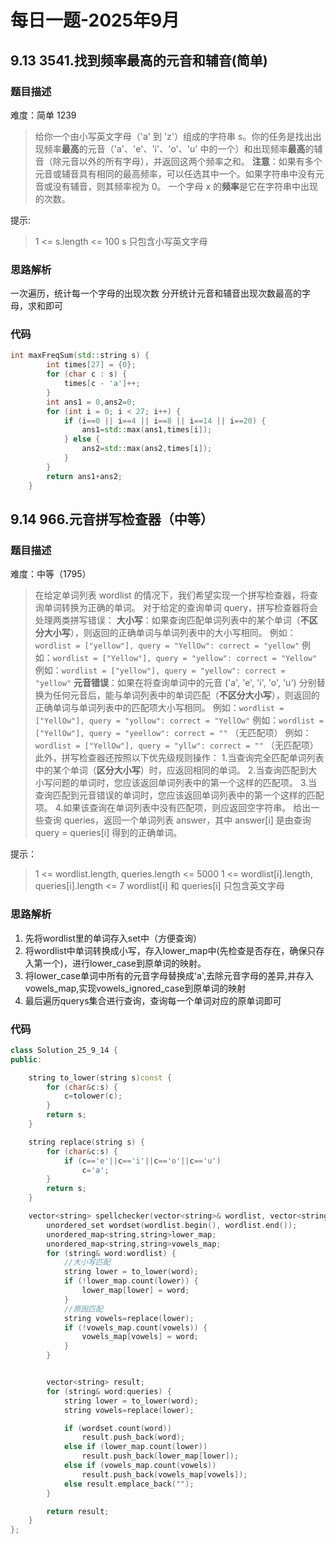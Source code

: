 # 每日一题-2025年9月

## 9.13 3541.找到频率最高的元音和辅音(简单)

### 题目描述

难度：简单 1239

>给你一个由小写英文字母（'a' 到 'z'）组成的字符串 s。你的任务是找出出现频率**最高**的元音（'a'、'e'、'i'、'o'、'u' 中的一个）和出现频率**最高**的辅音（除元音以外的所有字母），并返回这两个频率之和。
**注意**：如果有多个元音或辅音具有相同的最高频率，可以任选其中一个。如果字符串中没有元音或没有辅音，则其频率视为 0。
一个字母 x 的**频率**是它在字符串中出现的次数。

提示:
>1 <= s.length <= 100
s 只包含小写英文字母

### 思路解析

一次遍历，统计每一个字母的出现次数
分开统计元音和辅音出现次数最高的字母，求和即可

### 代码

```cpp
int maxFreqSum(std::string s) {
        int times[27] = {0};
        for (char c : s) {
            times[c - 'a']++;
        }
        int ans1 = 0,ans2=0;
        for (int i = 0; i < 27; i++) {
            if (i==0 || i==4 || i==8 || i==14 || i==20) {
                ans1=std::max(ans1,times[i]);
            } else {
                ans2=std::max(ans2,times[i]);
            }
        }
        return ans1+ans2;
    }
```

## 9.14 966.元音拼写检查器（中等）

### 题目描述

难度：中等（1795）

>在给定单词列表 wordlist 的情况下，我们希望实现一个拼写检查器，将查询单词转换为正确的单词。
对于给定的查询单词 query，拼写检查器将会处理两类拼写错误：
**大小写**：如果查询匹配单词列表中的某个单词（**不区分大小写**），则返回的正确单词与单词列表中的大小写相同。
例如：```wordlist = ["yellow"], query = "YellOw": correct = "yellow"```
例如：```wordlist = ["Yellow"], query = "yellow": correct = "Yellow"```
例如：```wordlist = ["yellow"], query = "yellow": correct = "yellow"```
**元音错误**：如果在将查询单词中的元音 ('a', 'e', 'i', 'o', 'u')  分别替换为任何元音后，能与单词列表中的单词匹配（**不区分大小写**），则返回的正确单词与单词列表中的匹配项大小写相同。
例如：```wordlist = ["YellOw"], query = "yollow": correct = "YellOw"```
例如：```wordlist = ["YellOw"], query = "yeellow": correct = ""``` （无匹配项）
例如：```wordlist = ["YellOw"], query = "yllw": correct = ""``` （无匹配项）
此外，拼写检查器还按照以下优先级规则操作：
1.当查询完全匹配单词列表中的某个单词（**区分大小写**）时，应返回相同的单词。
2.当查询匹配到大小写问题的单词时，您应该返回单词列表中的第一个这样的匹配项。
3.当查询匹配到元音错误的单词时，您应该返回单词列表中的第一个这样的匹配项。
4.如果该查询在单词列表中没有匹配项，则应返回空字符串。
给出一些查询 queries，返回一个单词列表 answer，其中 answer[i] 是由查询 query = queries[i] 得到的正确单词。

提示：
>1 <= wordlist.length, queries.length <= 5000
1 <= wordlist[i].length, queries[i].length <= 7
wordlist[i] 和 queries[i] 只包含英文字母

### 思路解析

1. 先将wordlist里的单词存入set中（方便查询）
2. 将wordlist中单词转换成小写，存入lower_map中(先检查是否存在，确保只存入第一个)，进行lower_case到原单词的映射。
3. 将lower_case单词中所有的元音字母替换成'a',去除元音字母的差异,并存入vowels_map,实现vowels_ignored_case到原单词的映射
4. 最后遍历querys集合进行查询，查询每一个单词对应的原单词即可

### 代码

```cpp
class Solution_25_9_14 {
public:

    string to_lower(string s)const {
        for (char&c:s) {
            c=tolower(c);
        }
        return s;
    }

    string replace(string s) {
        for (char&c:s) {
            if (c=='e'||c=='i'||c=='o'||c=='u')
                c='a';
        }
        return s;
    }

    vector<string> spellchecker(vector<string>& wordlist, vector<string>& queries) {
        unordered_set wordset(wordlist.begin(), wordlist.end());
        unordered_map<string,string>lower_map;
        unordered_map<string,string>vowels_map;
        for (string& word:wordlist) {
            //大小写匹配
            string lower = to_lower(word);
            if (!lower_map.count(lower)) {
                lower_map[lower] = word;
            }
            //原因匹配
            string vowels=replace(lower);
            if (!vowels_map.count(vowels)) {
                vowels_map[vowels] = word;
            }
        }


        vector<string> result;
        for (string& word:queries) {
            string lower = to_lower(word);
            string vowels=replace(lower);

            if (wordset.count(word))
                result.push_back(word);
            else if (lower_map.count(lower))
                result.push_back(lower_map[lower]);
            else if (vowels_map.count(vowels))
                result.push_back(vowels_map[vowels]);
            else result.emplace_back("");
        }

        return result;
    }
};
```